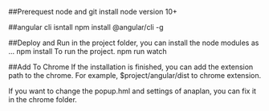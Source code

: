 
##Prerequest
node and git install
node version 10+

##angular cli isntall
npm install @angular/cli -g

##Deploy and Run
in the project folder, you can install the node modules as ...
    npm install
To run the project.
    npm run watch


##Add To Chrome
If the installation is finished, you can add the extension path to the chrome.
For example, $project/angular/dist to chrome extension.

If you want to change the popup.hml and settings of anaplan, you can fix it in the chrome folder.




